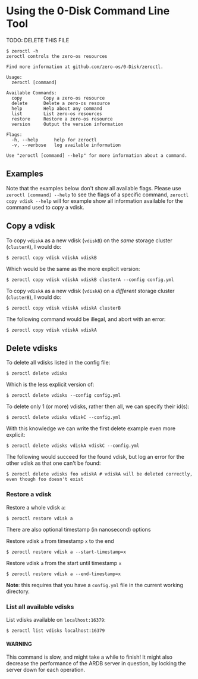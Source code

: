# Using the 0-Disk Command Line Tool

TODO: DELETE THIS FILE

```
$ zeroctl -h
zeroctl controls the zero-os resources

Find more information at github.com/zero-os/0-Disk/zeroctl.

Usage:
  zeroctl [command]

Available Commands:
  copy        Copy a zero-os resource
  delete      Delete a zero-os resource
  help        Help about any command
  list        List zero-os resources
  restore     Restore a zero-os resource
  version     Output the version information

Flags:
  -h, --help      help for zeroctl
  -v, --verbose   log available information

Use "zeroctl [command] --help" for more information about a command.
```

## Examples

Note that the examples below don't show all available flags.
Please use `zeroctl [command] --help` to see the flags of a specific command,
`zeroctl copy vdisk --help` will for example show all information available for the
command used to copy a vdisk.

## Copy a vdisk

To copy `vdiskA` as a new vdisk (`vdiskB`) on the _same_ storage cluster (`clusterA`), I would do:

```
$ zeroctl copy vdisk vdiskA vdiskB
```

Which would be the same as the more explicit version:

```
$ zeroctl copy vdisk vdiskA vdiskB clusterA --config config.yml
```

To copy `vdiskA` as a new vdisk (`vdiskA`) on a _different_ storage cluster (`clusterB`), I would do:

```
$ zeroctl copy vdisk vdiskA vdiskA clusterB
```

The following command would be illegal, and abort with an error:

```
$ zeroctl copy vdisk vdiskA vdiskA
```

## Delete vdisks

To delete all vdisks listed in the config file:

```
$ zeroctl delete vdisks
```

Which is the less explicit version of:

```
$ zeroctl delete vdisks --config config.yml
```

To delete only 1 (or more) vdisks, rather then all, we can specify their id(s):

```
$ zeroctl delete vdisks vdiskC --config.yml
```

With this knowledge we can write the first delete example even more explicit:

```
$ zeroctl delete vdisks vdiskA vdiskC --config.yml
```

The following would succeed for the found vdisk, but log an error for the other vdisk as that one can't be found:

```
$ zeroctl delete vdisks foo vdiskA # vdiskA will be deleted correctly, even though foo doesn't exist
```

### Restore a vdisk

Restore a whole vdisk `a`:

```
$ zeroctl restore vdisk a
```
There are also optional timestamp (in nanosecond) options

Restore vdisk `a` from timestamp `x` to the end

```
$ zeroctl restore vdisk a --start-timestamp=x
```

Restore vdisk `a` from the start until timestamp `x`

```
$ zeroctl restore vdisk a --end-timestamp=x
```

**Note**: this requires that you have a `config.yml` file in the current working directory.

### List all available vdisks

List vdisks available on `localhost:16379`:

```
$ zeroctl list vdisks localhost:16379
```

#### WARNING

This command is slow, and might take a while to finish!
It might also decrease the performance of the ARDB server
in question, by locking the server down for each operation.
